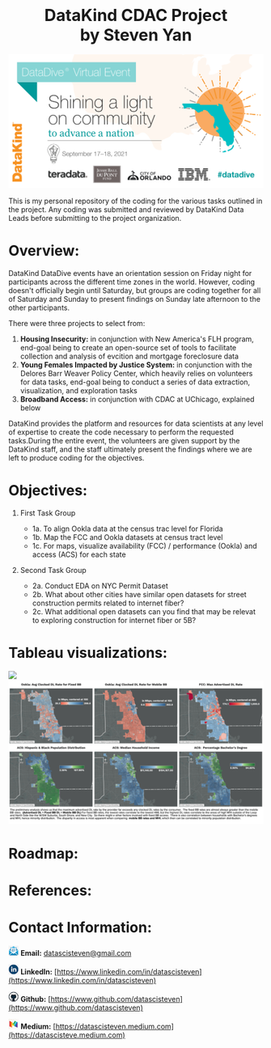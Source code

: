 <h1><center><font size="6">DataKind CDAC Project</br>
by Steven Yan</font></center></h1>

<img src="images/DataKind.png">

This is my personal repository of the coding for the various tasks outlined in the project.  Any coding was submitted and reviewed by DataKind Data Leads before submitting to the project organization.

# Overview:

DataKind DataDive events have an orientation session on Friday night for participants across the different time zones in the world.  However, coding doesn't officially begin until Saturday, but groups are coding together for all of Saturday and Sunday to present findings on Sunday late afternoon to the other participants.

There were three projects to select from:

1. **Housing Insecurity:** in conjunction with New America's FLH program, end-goal being to create an open-source set of tools to facilitate collection and analysis of evcition and mortgage foreclosure data
2. **Young Females Impacted by Justice System:** in conjunction with the Delores Barr Weaver Policy Center, which heavily relies on volunteers for data tasks, end-goal being to conduct a series of data extraction, visualization, and exploration tasks
3. **Broadband Access:**  in conjunction with CDAC at UChicago, explained below

DataKind provides the platform and resources for data scientists at any level of expertise to create the code necessary to perform the requested tasks.During the entire event, the volunteers are given support by the DataKind staff, and the staff ultimately present the findings where we are left to produce coding for the objectives.

# Objectives:

1. First Task Group
	- 1a.	To align Ookla data at the census trac level for Florida
	- 1b. Map the FCC and Ookla datasets at census tract level
	- 1c. For maps, visualize availability (FCC) / performance (Ookla) and access (ACS) for each state

2. Second Task Group
	- 2a. Conduct EDA on NYC Permit Dataset
	- 2b. What about other cities have similar open datasets for street construction permits related to internet fiber?
	- 2c. What additional open datasets can you find that may be relevat to exploring construction for internet fiber or 5B?

# Tableau visualizations:

<img src='images/nyc_tableau.png'>


<img src='images/tableau_chicago.png'>



# Roadmap:



# References:



# Contact Information:

<img src="images/mail_icon.png" width="20"> **Email:**  [datascisteven@gmail.com](mailto:datascisteven@gmail.com)

<img src="images/linkedin_icon.png" width="20"> **LinkedIn:**  [https://www.linkedin.com/in/datascisteven](https://www.linkedin.com/in/datascisteven)

<img src="images/github_icon.png" width="20"> **Github:**  [https://www.github.com/datascisteven](https://www.github.com/datascisteven)

<img src="images/Rainbow-Medium.png" width="20"> **Medium:** [https://datascisteven.medium.com](https://datascisteve.medium.com)

